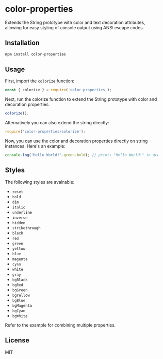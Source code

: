 # color-properties

Extends the String prototype with color and text decoration attributes, allowing for easy styling of console output using ANSI escape codes.

## Installation

```bash 
npm install color-properties
```

## Usage

First, import the `colorize` function:

```js
const { colorize } = require('color-properties');
```

Next, run the colorize function to extend the String prototype with color and decoration properties:

```js
colorize();
```

Alternatively you can also extend the string directly:

```js
require('color-properties/colorize');
```

Now, you can use the color and decoration properties directly on string instances. Here's an example:

```js
console.log('Hello World!'.green.bold); // prints "Hello World!" in green and bold style
```

## Styles

The following styles are avainable:

-   `reset`
-   `bold`
-   `dim`
-   `italic`
-   `underline`
-   `inverse`
-   `hidden`
-   `strikethrough`
-   `black`
-   `red`
-   `green`
-   `yellow`
-   `blue`
-   `magenta`
-   `cyan`
-   `white`
-   `gray`
-   `bgBlack`
-   `bgRed`
-   `bgGreen`
-   `bgYellow`
-   `bgBlue`
-   `bgMagenta`
-   `bgCyan`
-   `bgWhite`

Refer to the example for combining multiple properties.

## License
MIT